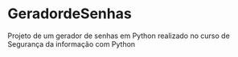 # GeradordeSenhas
Projeto de um gerador de senhas em Python realizado no curso de Segurança da informação com Python
